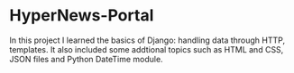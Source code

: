 # HyperNews-Portal
In this project I learned the basics of Django: handling data through HTTP, templates. It also included some addtional topics such as HTML and CSS, JSON files and Python DateTime module. 
